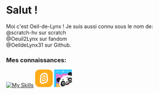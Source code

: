 <html>
  <head><!--
    <style>
      img{
      border-radius: 10px
      }
    </style>-->
  </head>
<body>
<h1>Salut !</h1>

Moi c'est Oeil-de-Lynx !
Je suis aussi connu sous le nom de: <br>
@scratch-hv sur scratch <br>
@Oeuil2Lynx sur fandom <br>
@OeildeLynx31 sur Github.<br>

<h3>Mes connaissances:</h3>

[![My Skills](https://skillicons.dev/icons?i=html,css,arduino,github,linux,raspberrypi,wordpress,flutter&perline=6)](https://skillicons.dev)
<img height="48px" title="Scratch" src="https://github.com/OeildeLynx31/OeildeLynx31/blob/main/scratch.png?raw=true">
<img height="48px" title="Mblock" src="https://github.com/OeildeLynx31/OeildeLynx31/blob/main/mblocklogo.png">
  
  
  </body>
</html>


